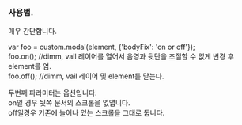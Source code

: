 ### 사용법.

매우 간단합니다.

var foo = custom.modal(element, {'bodyFix': 'on or off'});  
foo.on(); //dimm, vail 레이어를 열어서 음영과 뒷단을 조절할 수 없게 변경 후 element를 염.  
foo.off(); //dimm, vail 레이어 및 element를 닫는다.  

두번째 파라미터는 옵션입니다.  
on일 경우 뒷쪽 문서의 스크롤을 없앱니다.  
off일경우 기존에 늘어나 있는 스크롤을 그대로 둡니다.  

